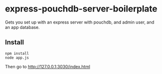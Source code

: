 # express-pouchdb-server-boilerplate
Gets you set up with an express server with pouchdb, and admin user, and an app database.

## Install
```
npm install
node app.js
```

Then go to http://127.0.0.1:3030/index.html
